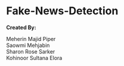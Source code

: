 # Fake-News-Detection


**Created By:**

Meherin Majid Piper  
Saowmi Mehjabin  
Sharon Rose Sarker  
Kohinoor Sultana Elora
